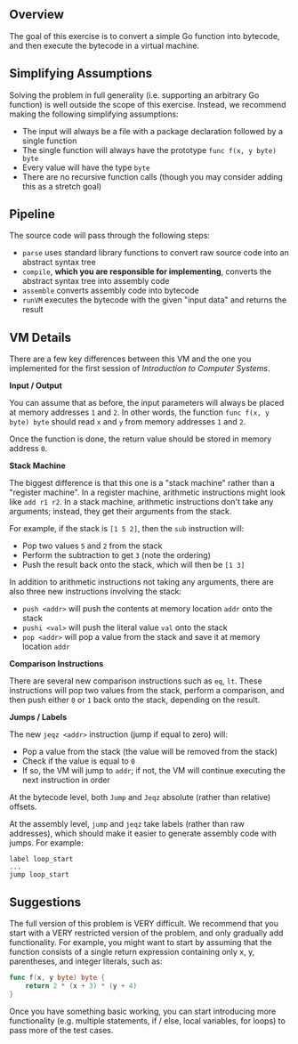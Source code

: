 ## Overview

The goal of this exercise is to convert a simple Go function into bytecode, and then execute the bytecode in a virtual machine.

## Simplifying Assumptions

Solving the problem in full generality (i.e. supporting an arbitrary Go function) is well outside the scope of this exercise. Instead, we recommend making the following simplifying assumptions:

- The input will always be a file with a package declaration followed by a single function
- The single function will always have the prototype `func f(x, y byte) byte`
- Every value will have the type `byte`
- There are no recursive function calls (though you may consider adding this as a stretch goal)

## Pipeline

The source code will pass through the following steps:

- `parse` uses standard library functions to convert raw source code into an abstract syntax tree
- `compile`, **which you are responsible for implementing**, converts the abstract syntax tree into assembly code
- `assemble` converts assembly code into bytecode
- `runVM` executes the bytecode with the given "input data" and returns the result

## VM Details

There are a few key differences between this VM and the one you implemented for the first session of _Introduction to Computer Systems_.

**Input / Output**

You can assume that as before, the input parameters will always be placed at memory addresses `1` and `2`. In other words, the function `func f(x, y byte) byte` should read `x` and `y` from memory addresses `1` and `2`.

Once the function is done, the return value should be stored in memory address `0`.

**Stack Machine**

The biggest difference is that this one is a "stack machine" rather than a "register machine". In a register machine, arithmetic instructions might look like `add r1 r2`. In a stack machine, arithmetic instructions don't take any arguments; instead, they get their arguments from the stack.

For example, if the stack is `[1 5 2]`, then the `sub` instruction will:

- Pop two values `5` and `2` from the stack
- Perform the subtraction to get `3` (note the ordering)
- Push the result back onto the stack, which will then be `[1 3]`

In addition to arithmetic instructions not taking any arguments, there are also three new instructions involving the stack:

- `push <addr>` will push the contents at memory location `addr` onto the stack
- `pushi <val>` will push the literal value `val` onto the stack
- `pop <addr>` will pop a value from the stack and save it at memory location `addr`

**Comparison Instructions**

There are several new comparison instructions such as `eq`, `lt`. These instructions will pop two values from the stack, perform a comparison, and then push either `0` or `1` back onto the stack, depending on the result.

**Jumps / Labels**

The new `jeqz <addr>` instruction (jump if equal to zero) will:
- Pop a value from the stack (the value will be removed from the stack)
- Check if the value is equal to `0`
- If so, the VM will jump to `addr`; if not, the VM will continue executing the next instruction in order

At the bytecode level, both `Jump` and `Jeqz` absolute (rather than relative) offsets.

At the assembly level, `jump` and `jeqz` take labels (rather than raw addresses), which should make it easier to generate assembly code with jumps. For example:

```
label loop_start
...
jump loop_start
```

## Suggestions

The full version of this problem is VERY difficult. We recommend that you start with a VERY restricted version of the problem, and only gradually add functionality. For example, you might want to start by assuming that the function consists of a single return expression containing only x, y, parentheses, and integer literals, such as:

```go
func f(x, y byte) byte {
    return 2 * (x + 3) * (y + 4)
}
```

Once you have something basic working, you can start introducing more functionality (e.g. multiple statements, if / else, local variables, for loops) to pass more of the test cases.
